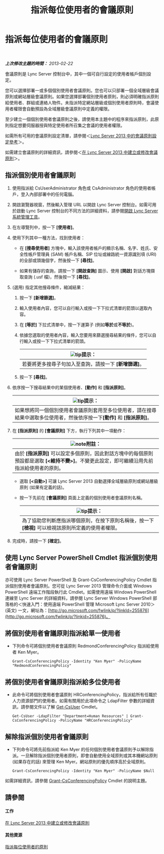 ﻿---
title: 指派每位使用者的會議原則
TOCTitle: 指派每位使用者的會議原則
ms:assetid: 72f12c72-65f7-44fe-ab81-0f57cb2f87d1
ms:mtpsurl: https://technet.microsoft.com/zh-tw/library/Gg521015(v=OCS.15)
ms:contentKeyID: 49291302
ms.date: 08/10/2015
mtps_version: v=OCS.15
ms.translationtype: HT
---

# 指派每位使用者的會議原則

 

_**上次修改主題的時間：** 2013-02-22_

會議原則是 Lync Server 控制台中，其中一個可自行設定的使用者帳戶個別設定。

您可以選擇部署一或多個個別使用者會議原則。您也可以只部署一個全域層級會議原則或網站層級會議原則。如果您選擇部署個別使用者原則，則必須明確指派原則給使用者、群組或連絡人物件。未指派特定網站層級或個別使用者原則時，會議使用者權限會自動預設為全域層級會議原則中定義的權限。

至少建立一個個別使用者會議原則之後，請使用本主題中的程序來指派原則，此原則指定想要伺服器授與特定使用者所召集之會議的使用者權限。

如需所有可用的會議原則設定清單，請參閱＜[Lync Server 2013 中的會議原則設定參考](lync-server-2013-conferencing-policy-settings-reference.md)＞。

如需建立會議原則的詳細資訊，請參閱＜[在 Lync Server 2013 中建立或修改會議原則](lync-server-2013-create-or-modify-a-conferencing-policy.md)＞。

## 指派個別使用者會議原則

1.  使用指派給 CsUserAdministrator 角色或 CsAdministrator 角色的使用者帳戶，登入內部部署中的任何電腦。

2.  開啟瀏覽器視窗，然後輸入管理 URL 以開啟 Lync Server 控制台。如需可用於啟動 Lync Server 控制台的不同方法的詳細資料，請參閱[開啟 Lync Server 系統管理工具](lync-server-2013-open-lync-server-administrative-tools.md)。

3.  在左導覽列中，按一下 **\[使用者\]**。

4.  使用下列其中一種方法，找到使用者：
    
      - 在 **\[搜尋使用者\]** 方塊中，輸入該使用者帳戶的顯示名稱、名字、姓氏、安全性帳戶管理員 (SAM) 帳戶名稱、SIP 位址或線路統一資源識別項 (URI) 的全部或頭幾個字，然後按一下 **\[尋找\]**。
    
      - 如果有儲存的查詢，請按一下 **\[開啟查詢\]** 圖示、使用 **\[開啟\]** 對話方塊擷取查詢 (.usf 檔)，然後按一下 **\[尋找\]**。

5.  (選用) 指定其他搜尋條件，縮減結果：
    
    1.  按一下 **\[新增篩選\]**。
    
    2.  輸入使用者內容，您可以自行輸入或按一下下拉式清單的箭頭以選取內容。
    
    3.  在 **\[等於\]** 下拉式清單中，按一下運算子 (例如**等於**或**不等於**)。
    
    4.  依據您選取的使用者內容，輸入您要用來篩選搜尋結果的條件，您可以自行輸入或按一下下拉式清單的箭頭。
        
        <table>
        <thead>
        <tr class="header">
        <th><img src="images/JJ205025.tip(OCS.15).gif" title="tip" alt="tip" />提示：</th>
        </tr>
        </thead>
        <tbody>
        <tr class="odd">
        <td>若要將更多搜尋子句加入至查詢，請按一下 <strong>[新增篩選]</strong>。</td>
        </tr>
        </tbody>
        </table>
    
    5.  按一下 **\[尋找\]**。

6.  依序按一下搜尋結果中的某個使用者、**\[動作\]** 和 **\[指派原則\]**。
    
    <table>
    <thead>
    <tr class="header">
    <th><img src="images/JJ205025.tip(OCS.15).gif" title="tip" alt="tip" />提示：</th>
    </tr>
    </thead>
    <tbody>
    <tr class="odd">
    <td>如果想將同一個個別使用者會議原則套用至多位使用者，請在搜尋結果中選取多位使用者，然後依序按一下<strong>[動作]</strong> 和 <strong>[指派原則]</strong>。</td>
    </tr>
    </tbody>
    </table>


7.  在 **\[指派原則\]** 的 **\[會議原則\]** 下方，執行下列其中一項動作：
    
    <table>
    <thead>
    <tr class="header">
    <th><img src="images/Gg398811.note(OCS.15).gif" title="note" alt="note" />附註：</th>
    </tr>
    </thead>
    <tbody>
    <tr class="odd">
    <td>由於 <strong>[指派原則]</strong> 可以設定多個原則，因此對話方塊中的每個原則預設都是選取 <strong>[&lt;維持不變&gt;]</strong>。不變更此設定，即可繼續沿用先前指派給使用者的原則。</td>
    </tr>
    </tbody>
    </table>
    
      - 選取 **\[\<自動\>\]** 可讓 Lync Server 2013 自動選擇全域層級原則或網站層級原則 (如果有定義的話)。
    
      - 按一下先前在 **\[會議原則\]** 頁面上定義的個別使用者會議原則名稱。
        
        <table>
        <thead>
        <tr class="header">
        <th><img src="images/JJ205025.tip(OCS.15).gif" title="tip" alt="tip" />提示：</th>
        </tr>
        </thead>
        <tbody>
        <tr class="odd">
        <td>為了協助您判斷應指派哪個原則，在按下原則名稱後，按一下 <strong>[檢視]</strong> 可以檢視該原則所定義的使用者權限。</td>
        </tr>
        </tbody>
        </table>


8.  完成時，請按一下 **\[確定\]**。

## 使用 Lync Server PowerShell Cmdlet 指派個別使用者會議原則

亦可使用 Lync Server PowerShell 及 Grant-CsConferencingPolicy Cmdlet 指派個別使用者會議原則。您可從 Lync Server 2013 管理命令介面或 Windows PowerShell 遠端工作階段執行此 Cmdlet。如需使用遠端 Windows PowerShell 連線至 Lync Server 的詳細資料，請參閱 Lync Server Windows PowerShell 部落格的＜快速入門：使用遠端 PowerShell 管理 Microsoft Lync Server 2010＞(英文) 一文，網址為：[http://go.microsoft.com/fwlink/p/?linkId=255876](http://go.microsoft.com/fwlink/p/?linkid=255876)。

## 將個別使用者會議原則指派給單一使用者

  - 下列命令可將個別使用者會議原則 RedmondConferencingPolicy 指派給使用者 Ken Myer。
    
        Grant-CsConferencingPolicy -Identity "Ken Myer" -PolicyName "RedmondConferencingPolicy"

## 將個別使用者會議原則指派給多位使用者

  - 此命令可將個別使用者會議原則 HRConferencingPolicy，指派給所有任職於人力資源部門的使用者。如需有關用於此項命令之 LdapFilter 參數的詳細資訊，請參閱文件以了解 [Get-CsUser](https://docs.microsoft.com/en-us/powershell/module/skype/Get-CsUser) Cmdlet。
    
        Get-CsUser -LdapFilter "Department=Human Resources" | Grant-CsConferencingPolicy -PolicyName "HRConferencingPolicy"

## 解除指派個別使用者會議原則

  - 下列命令可將先前指派給 Ken Myer 的任何個別使用者會議原則予以解除指派。一旦解除指派個別使用者原則，即會自動使用全域原則或其本機網站原則 (如果存在的話) 來管理 Ken Myer。網站原則的優先順序高於全域原則。
    
        Grant-CsConferencingPolicy -Identity "Ken Myer" -PolicyName $Null

如需詳細資訊，請參閱 [Grant-CsConferencingPolicy](https://docs.microsoft.com/en-us/powershell/module/skype/Grant-CsConferencingPolicy) Cmdlet 的說明主題。

## 請參閱

#### 工作

[在 Lync Server 2013 中建立或修改會議原則](lync-server-2013-create-or-modify-a-conferencing-policy.md)  

#### 其他資源

[指派每位使用者的原則](lync-server-2013-assigning-per-user-policies.md)

